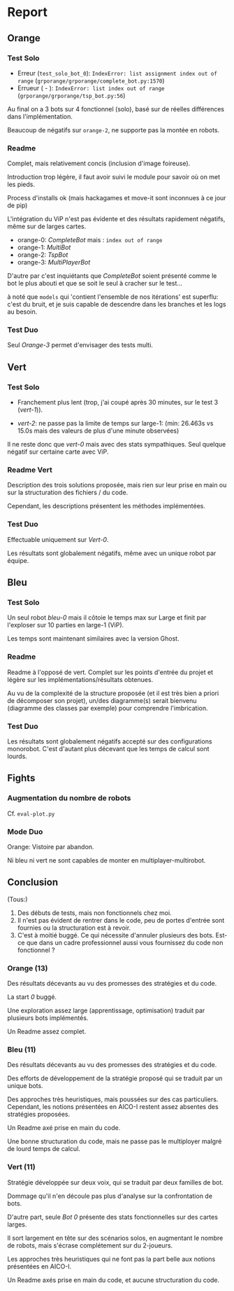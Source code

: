 # Report

## Orange 

### Test Solo

- Erreur (`test_solo_bot_0`): `IndexError: list assignment index out of range` (`grporange/grporange/complete_bot.py:1570`)
- Errueur ( - ): `IndexError: list index out of range` (`grporange/grporange/tsp_bot.py:56`)

Au final on a 3 bots sur 4 fonctionnel (solo), basé sur de réelles différences dans l'implémentation.

Beaucoup de négatifs sur `orange-2`, ne supporte pas la montée en robots.


### Readme

Complet, mais relativement concis (inclusion d'image foireuse).

Introduction trop légère, il faut avoir suivi le module pour savoir où on met les pieds.

Process d'installs ok (mais hackagames et move-it sont inconnues à ce jour de pip)

L'intégration du ViP n'est pas évidente et des résultats rapidement négatifs, même sur de larges cartes.

- orange-0: _CompleteBot_ mais :  `index out of range`
- orange-1: _MultiBot_
- orange-2: _TspBot_
- orange-3: _MultiPlayerBot_

D'autre par c'est inquiétants que _CompleteBot_ soient présenté comme le bot le plus abouti et que se soit le seul à cracher sur le test...

à noté que  `models` qui 'contient l'ensemble de nos itérations' est superflu: c'est du bruit, et je suis capable de descendre dans les branches et les logs au besoin.


### Test Duo

Seul _Orange-3_ permet d'envisager des tests multi.


## Vert

### Test Solo

- Franchement plus lent (trop, j'ai coupé après 30 minutes, sur le test 3 (_vert-1_)).

- _vert-2_: ne passe pas la limite de temps sur large-1: (min: 26.463s vs 15.0s mais des valeurs de plus d'une minute observées)

Il ne reste donc que _vert-0_ mais avec des stats sympathiques. Seul quelque négatif sur certaine carte avec ViP.

### Readme Vert

Description des trois solutions proposée, mais rien sur leur prise en main ou sur la structuration des fichiers / du code.

Cependant, les descriptions présentent les méthodes implémentées.


### Test Duo

Effectuable uniquement sur _Vert-0_.

Les résultats sont globalement négatifs, même avec un unique robot par équipe.


## Bleu 

### Test Solo

Un seul robot _bleu-0_ mais il côtoie le temps max sur Large et finit par l'exploser sur 10 parties en large-1 (ViP).

Les temps sont maintenant similaires avec la version Ghost.

### Readme

Readme à l'opposé de vert. Complet sur les points d'entrée du projet et légère sur les implémentations/résultats obtenues.

Au vu de la complexité de la structure proposée (et il est très bien a priori de décomposer son projet), un/des diagramme(s) serait bienvenu (diagramme des classes par exemple) pour comprendre l'imbrication. 


### Test Duo

Les résultats sont globalement négatifs accepté sur des configurations monorobot. 
C'est d'autant plus décevant que les temps de calcul sont lourds.


## Fights

### Augmentation du nombre de robots

Cf. `eval-plot.py`

### Mode Duo

Orange: Vistoire par abandon.

Ni bleu ni vert ne sont capables de monter en multiplayer-multirobot.

## Conclusion

(Tous:)

1. Des débuts de tests, mais non fonctionnels chez moi.
2. Il n'est pas évident de rentrer dans le code, peu de portes d'entrée sont fournies ou la structuration est à revoir.
3. C'est à moitié buggé. Ce qui nécessite d'annuler plusieurs des bots. Est-ce que dans un cadre professionnel aussi vous fournissez du code non fonctionnel ?


### Orange (13)

Des résultats décevants au vu des promesses des stratégies et du code. 

La start _0_ buggé.

Une exploration assez large (apprentissage, optimisation) traduit par plusieurs bots implémentés.

Un Readme assez complet.



### Bleu  (11)

Des résultats décevants au vu des promesses des stratégies et du code. 

Des efforts de développement de la stratégie proposé qui se traduit par un unique bots.

Des approches très heuristiques, mais poussées sur des cas particuliers. Cependant, les notions présentées en AICO-I restent assez absentes des stratégies proposées.

Un Readme axé prise en main du code.

Une bonne structuration du code, mais ne passe pas le multiployer malgré de lourd temps de calcul.


### Vert (11)

Stratégie développée sur deux voix, qui se traduit par deux familles de bot.

Dommage qu'il n'en découle pas plus d'analyse sur la confrontation de bots.

D'autre part, seule _Bot 0_ présente des stats fonctionnelles sur des cartes larges.

Il sort largement en tête sur des scénarios solos, en augmentant le nombre de robots, mais s'écrase complétement sur du 2-joueurs.

Les approches très heuristiques qui ne font pas la part belle aux notions présentées en AICO-I.

Un Readme axés prise en main du code, et aucune structuration du code.
